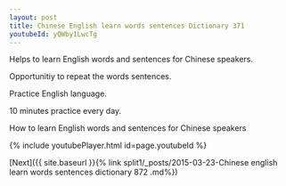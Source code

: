 ```yaml
---
layout: post
title: Chinese English learn words sentences Dictionary 371 
youtubeId: yQWby1LwcTg
---
```

 
 
Helps to learn English words and sentences for Chinese speakers.

Opportunitiy to repeat the words sentences. 

Practice English language. 
 
10 minutes practice every day. 
 
How to learn English words and sentences for Chinese speakers 
 
{% include youtubePlayer.html id=page.youtubeId %}
 
 
[Next]({{ site.baseurl }}{% link  split1/_posts/2015-03-23-Chinese english learn words sentences dictionary 872 .md%})
 
